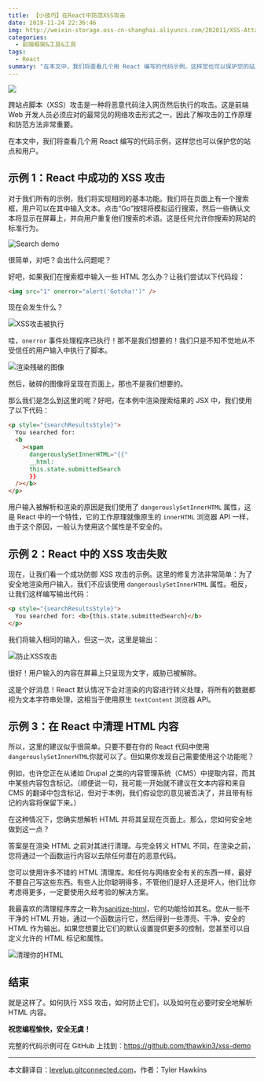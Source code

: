 ```yaml
---
title: 【小技巧】在React中防范XSS攻击
date: 2019-11-24 22:36:46
img: http://weixin-storage.oss-cn-shanghai.aliyuncs.com/202011/XSS-Attacks-in-React/banner.jpeg
categories:
  - 前端框架&工具&工具
tags:
  - React
summary: "在本文中，我们将查看几个用 React 编写的代码示例，这样您也可以保护您的站点和用户"
---
```


![](http://weixin-storage.oss-cn-shanghai.aliyuncs.com/202011/XSS-Attacks-in-React/banner.jpeg)

跨站点脚本（XSS）攻击是一种将恶意代码注入网页然后执行的攻击。这是前端 Web 开发人员必须应对的最常见的网络攻击形式之一，因此了解攻击的工作原理和防范方法非常重要。

在本文中，我们将查看几个用 React 编写的代码示例，这样您也可以保护您的站点和用户。

<!-- more -->

## 示例 1：React 中成功的 XSS 攻击

对于我们所有的示例，我们将实现相同的基本功能。我们将在页面上有一个搜索框，用户可以在其中输入文本。点击“Go”按钮将模拟运行搜索，然后一些确认文本将显示在屏幕上，并向用户重复他们搜索的术语。这是任何允许你搜索的网站的标准行为。

![Search demo](http://weixin-storage.oss-cn-shanghai.aliyuncs.com/202011/XSS-Attacks-in-React/1.png)

很简单，对吧？会出什么问题呢？

好吧，如果我们在搜索框中输入一些 HTML 怎么办？让我们尝试以下代码段：

```html
<img src="1" onerror="alert('Gotcha!')" />
```

现在会发生什么？

![XSS攻击被执行](http://weixin-storage.oss-cn-shanghai.aliyuncs.com/202011/XSS-Attacks-in-React/2.png)

哇，`onerror` 事件处理程序已执行！那不是我们想要的！我们只是不知不觉地从不受信任的用户输入中执行了脚本。

![渲染残破的图像](http://weixin-storage.oss-cn-shanghai.aliyuncs.com/202011/XSS-Attacks-in-React/3.png)

然后，破碎的图像将呈现在页面上，那也不是我们想要的。

那么我们是怎么到这里的呢？好吧，在本例中渲染搜索结果的 JSX 中，我们使用了以下代码：

```html
<p style="{searchResultsStyle}">
  You searched for:
  <b
    ><span
      dangerouslySetInnerHTML="{{"
      __html:
      this.state.submittedSearch
      }}
  /></b>
</p>
```

用户输入被解析和渲染的原因是我们使用了 `dangerouslySetInnerHTML` 属性，这是 React 中的一个特性，它的工作原理就像原生的 `innerHTML` 浏览器 API 一样，由于这个原因，一般认为使用这个属性是不安全的。

## 示例 2：React 中的 XSS 攻击失败

现在，让我们看一个成功防御 XSS 攻击的示例。这里的修复方法非常简单：为了安全地渲染用户输入，我们不应该使用 `dangerouslySetInnerHTML` 属性。相反，让我们这样编写输出代码：

```html
<p style="{searchResultsStyle}">
  You searched for: <b>{this.state.submittedSearch}</b>
</p>
```

我们将输入相同的输入，但这一次，这里是输出：

![防止XSS攻击](http://weixin-storage.oss-cn-shanghai.aliyuncs.com/202011/XSS-Attacks-in-React/4.png)

很好！用户输入的内容在屏幕上只呈现为文字，威胁已被解除。

这是个好消息！React 默认情况下会对渲染的内容进行转义处理，将所有的数据都视为文本字符串处理，这相当于使用原生 `textContent` 浏览器 API。

## 示例 3：在 React 中清理 HTML 内容

所以，这里的建议似乎很简单。只要不要在你的 React 代码中使用`dangerouslySetInnerHTML`你就可以了。但如果你发现自己需要使用这个功能呢？

例如，也许您正在从诸如 Drupal 之类的内容管理系统（CMS）中提取内容，而其中某些内容包含标记。（顺便说一句，我可能一开始就不建议在文本内容和来自 CMS 的翻译中包含标记，但对于本例，我们假设您的意见被否决了，并且带有标记的内容将保留下来。）

在这种情况下，您确实想解析 HTML 并将其呈现在页面上。那么，您如何安全地做到这一点？

答案是在渲染 HTML 之前对其进行清理。与完全转义 HTML 不同，在渲染之前，您将通过一个函数运行内容以去除任何潜在的恶意代码。

您可以使用许多不错的 HTML 清理库。和任何与网络安全有关的东西一样，最好不要自己写这些东西。有些人比你聪明得多，不管他们是好人还是坏人，他们比你考虑得更多，一定要使用久经考验的解决方案。

我最喜欢的清理程序库之一称为[sanitize-html](https://www.npmjs.com/package/sanitize-html)，它的功能恰如其名。您从一些不干净的 HTML 开始，通过一个函数运行它，然后得到一些漂亮、干净、安全的 HTML 作为输出。如果您想要比它们的默认设置提供更多的控制，您甚至可以自定义允许的 HTML 标记和属性。

![清理你的HTML](http://weixin-storage.oss-cn-shanghai.aliyuncs.com/202011/XSS-Attacks-in-React/5.png)

## 结束

就是这样了。如何执行 XSS 攻击，如何防止它们，以及如何在必要时安全地解析 HTML 内容。

**祝您编程愉快，安全无虞！**

完整的代码示例可在 GitHub 上找到：https://github.com/thawkin3/xss-demo

---

本文翻译自：[levelup.gitconnected.com](https://levelup.gitconnected.com/protecting-against-xss-attacks-in-react-52442d9fff4c)，作者：Tyler Hawkins
